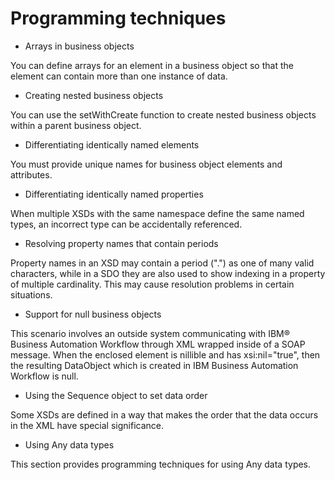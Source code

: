 <!-- image -->

# Programming techniques

- Arrays in business objects

You can define arrays for an element in a business object so that the element can contain more than one instance of data.
- Creating nested business objects

You can use the setWithCreate function to create nested business objects within a parent business object.
- Differentiating identically named elements

You must provide unique names for business object elements and attributes.
- Differentiating identically named properties

When multiple XSDs with the same namespace define the same named types, an incorrect type can be accidentally referenced.
- Resolving property names that contain periods

Property names in an XSD may contain a period (".") as one of many valid characters, while in a SDO they are also used to show indexing in a property of multiple cardinality. This may cause resolution problems in certain situations.
- Support for null business objects

This scenario involves an outside system communicating with IBM® Business Automation Workflow through XML wrapped inside of a SOAP message. When the enclosed element is nillible and has xsi:nil="true", then the resulting DataObject which is created in IBM Business Automation Workflow is null.
- Using the Sequence object to set data order

Some XSDs are defined in a way that makes the order that the data occurs in the XML have special significance.
- Using Any data types

This section provides programming techniques for using Any data types.

<!-- image -->
